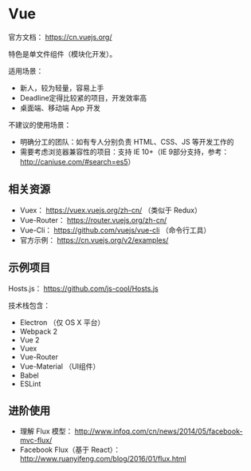 # Vue

官方文档： <https://cn.vuejs.org/>

特色是单文件组件（模块化开发）。

适用场景：

* 新人，较为轻量，容易上手
* Deadline定得比较紧的项目，开发效率高
* 桌面端、移动端 App 开发

不建议的使用场景：

* 明确分工的团队：如有专人分别负责 HTML、CSS、JS 等开发工作的
* 需要考虑浏览器兼容性的项目：支持 IE 10+（IE 9部分支持，参考： <http://caniuse.com/#search=es5>）

## 相关资源

* Vuex： <https://vuex.vuejs.org/zh-cn/> （类似于 Redux）
* Vue-Router： <https://router.vuejs.org/zh-cn/>
* Vue-Cli： <https://github.com/vuejs/vue-cli> （命令行工具）
* 官方示例： <https://cn.vuejs.org/v2/examples/>

## 示例项目

Hosts.js： <https://github.com/js-cool/Hosts.js>

技术栈包含：

* Electron （仅 OS X 平台）
* Webpack 2
* Vue 2
* Vuex
* Vue-Router
* Vue-Material （UI组件）
* Babel
* ESLint

## 进阶使用

* 理解 Flux 模型： <http://www.infoq.com/cn/news/2014/05/facebook-mvc-flux/>
* Facebook Flux（基于 React）： <http://www.ruanyifeng.com/blog/2016/01/flux.html>
